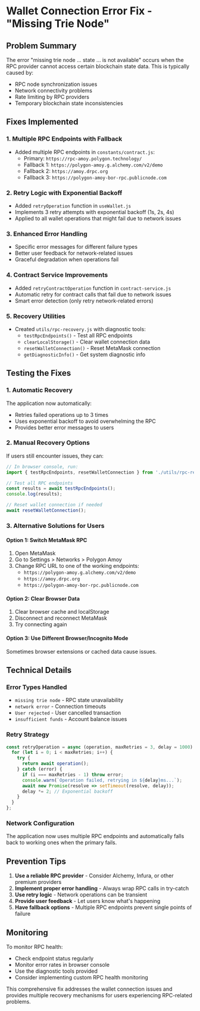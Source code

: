# Wallet Connection Error Fix - "Missing Trie Node"

## Problem Summary
The error "missing trie node ... state ... is not available" occurs when the RPC provider cannot access certain blockchain state data. This is typically caused by:

- RPC node synchronization issues
- Network connectivity problems
- Rate limiting by RPC providers
- Temporary blockchain state inconsistencies

## Fixes Implemented

### 1. Multiple RPC Endpoints with Fallback
- Added multiple RPC endpoints in `constants/contract.js`:
  - Primary: `https://rpc-amoy.polygon.technology/`
  - Fallback 1: `https://polygon-amoy.g.alchemy.com/v2/demo`
  - Fallback 2: `https://amoy.drpc.org`
  - Fallback 3: `https://polygon-amoy-bor-rpc.publicnode.com`

### 2. Retry Logic with Exponential Backoff
- Added `retryOperation` function in `useWallet.js`
- Implements 3 retry attempts with exponential backoff (1s, 2s, 4s)
- Applied to all wallet operations that might fail due to network issues

### 3. Enhanced Error Handling
- Specific error messages for different failure types
- Better user feedback for network-related issues
- Graceful degradation when operations fail

### 4. Contract Service Improvements
- Added `retryContractOperation` function in `contract-service.js`
- Automatic retry for contract calls that fail due to network issues
- Smart error detection (only retry network-related errors)

### 5. Recovery Utilities
- Created `utils/rpc-recovery.js` with diagnostic tools:
  - `testRpcEndpoints()` - Test all RPC endpoints
  - `clearLocalStorage()` - Clear wallet connection data
  - `resetWalletConnection()` - Reset MetaMask connection
  - `getDiagnosticInfo()` - Get system diagnostic info

## Testing the Fixes

### 1. Automatic Recovery
The application now automatically:
- Retries failed operations up to 3 times
- Uses exponential backoff to avoid overwhelming the RPC
- Provides better error messages to users

### 2. Manual Recovery Options
If users still encounter issues, they can:

```javascript
// In browser console, run:
import { testRpcEndpoints, resetWalletConnection } from './utils/rpc-recovery.js';

// Test all RPC endpoints
const results = await testRpcEndpoints();
console.log(results);

// Reset wallet connection if needed
await resetWalletConnection();
```

### 3. Alternative Solutions for Users

#### Option 1: Switch MetaMask RPC
1. Open MetaMask
2. Go to Settings > Networks > Polygon Amoy
3. Change RPC URL to one of the working endpoints:
   - `https://polygon-amoy.g.alchemy.com/v2/demo`
   - `https://amoy.drpc.org`
   - `https://polygon-amoy-bor-rpc.publicnode.com`

#### Option 2: Clear Browser Data
1. Clear browser cache and localStorage
2. Disconnect and reconnect MetaMask
3. Try connecting again

#### Option 3: Use Different Browser/Incognito Mode
Sometimes browser extensions or cached data cause issues.

## Technical Details

### Error Types Handled
- `missing trie node` - RPC state unavailability
- `network error` - Connection timeouts
- `User rejected` - User cancelled transaction
- `insufficient funds` - Account balance issues

### Retry Strategy
```javascript
const retryOperation = async (operation, maxRetries = 3, delay = 1000) => {
  for (let i = 0; i < maxRetries; i++) {
    try {
      return await operation();
    } catch (error) {
      if (i === maxRetries - 1) throw error;
      console.warn(`Operation failed, retrying in ${delay}ms...`);
      await new Promise(resolve => setTimeout(resolve, delay));
      delay *= 2; // Exponential backoff
    }
  }
};
```

### Network Configuration
The application now uses multiple RPC endpoints and automatically falls back to working ones when the primary fails.

## Prevention Tips

1. **Use a reliable RPC provider** - Consider Alchemy, Infura, or other premium providers
2. **Implement proper error handling** - Always wrap RPC calls in try-catch
3. **Use retry logic** - Network operations can be transient
4. **Provide user feedback** - Let users know what's happening
5. **Have fallback options** - Multiple RPC endpoints prevent single points of failure

## Monitoring

To monitor RPC health:
- Check endpoint status regularly
- Monitor error rates in browser console
- Use the diagnostic tools provided
- Consider implementing custom RPC health monitoring

This comprehensive fix addresses the wallet connection issues and provides multiple recovery mechanisms for users experiencing RPC-related problems.
